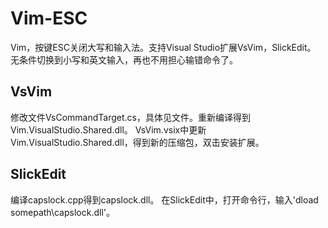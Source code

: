 # Vim-ESC
Vim，按键ESC关闭大写和输入法。支持Visual Studio扩展VsVim，SlickEdit。
无条件切换到小写和英文输入，再也不用担心输错命令了。

## VsVim
修改文件VsCommandTarget.cs，具体见文件。重新编译得到Vim.VisualStudio.Shared.dll。
VsVim.vsix中更新Vim.VisualStudio.Shared.dll，得到新的压缩包，双击安装扩展。

## SlickEdit
编译capslock.cpp得到capslock.dll。
在SlickEdit中，打开命令行，输入'dload somepath\capslock.dll'。
